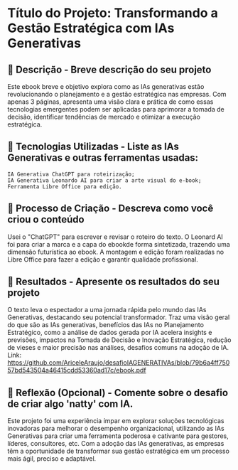 # Título do Projeto: Transformando a Gestão Estratégica com IAs Generativas 

## 📒 Descrição - Breve descrição do seu projeto

Este ebook breve e objetivo explora como as IAs generativas estão revolucionando o planejamento e a gestão estratégica nas empresas. Com apenas 3 páginas, apresenta uma visão clara e prática de como essas tecnologias emergentes podem ser aplicadas para aprimorar a tomada de decisão, identificar tendências de mercado e otimizar a execução estratégica. 

## 🤖 Tecnologias Utilizadas - Liste as IAs Generativas e outras ferramentas usadas:

    IA Generativa ChatGPT para roteirização;
    IA Generativa Leonardo AI para criar a arte visual do e-book;
    Ferramenta Libre Office para edição.

## 🧐 Processo de Criação - Descreva como você criou o conteúdo

Usei o "ChatGPT" para escrever e revisar o roteiro do texto. O Leonard AI foi para criar a marca e a capa do ebookde forma sintetizada, trazendo uma dimensão futurística ao ebook. A montagem e edição foram realizadas no Libre Office para fazer a edição e garantir qualidade profissional. 

## 🚀 Resultados - Apresente os resultados do seu projeto

O texto leva o espectador a uma jornada rápida pelo mundo das IAs Generativas, destacando seu potencial transformador. Traz uma visão geral do que são as IAs generativas, benefícios das IAs no Planejamento Estratégico, como a análise de dados gerada por IA acelera insights e previsões, impactos na Tomada de Decisão e Inovação Estratégica, redução de vieses e maior precisão nas análises, desafios comuns na adoção de IA. 
Link: https://github.com/AriceleAraujo/desafioIAGENERATIVAs/blob/79b6a4ff75057bd543504a46415cdd53360ad17c/ebook.pdf

## 💭 Reflexão (Opcional) - Comente sobre o desafio de criar algo 'natty' com IA.
Este projeto foi uma experiência ímpar em explorar soluções tecnológicas inovadoras para melhorar o desempenho organizacional, utilizando as IAs Generativas para criar uma ferramenta poderosa e cativante para gestores, líderes, consultores, etc. Com a adoção das IAs generativas, as empresas têm a oportunidade de transformar sua gestão estratégica em um processo mais ágil, preciso e adaptável. 
